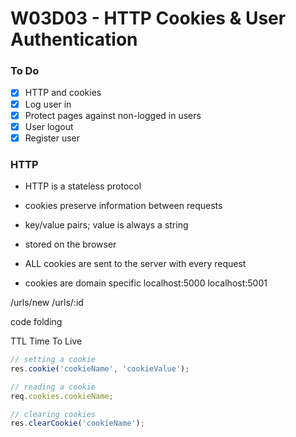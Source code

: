 # W03D03 - HTTP Cookies & User Authentication

### To Do
- [x] HTTP and cookies
- [x] Log user in
- [x] Protect pages against non-logged in users
- [x] User logout
- [x] Register user

### HTTP
* HTTP is a stateless protocol

* cookies preserve information between requests
* key/value pairs; value is always a string
* stored on the browser
* ALL cookies are sent to the server with every request
* cookies are domain specific localhost:5000 localhost:5001


/urls/new
/urls/:id

code folding

TTL Time To Live

```js
// setting a cookie
res.cookie('cookieName', 'cookieValue');

// reading a cookie
req.cookies.cookieName;

// clearing cookies
res.clearCookie('cookieName');
```





